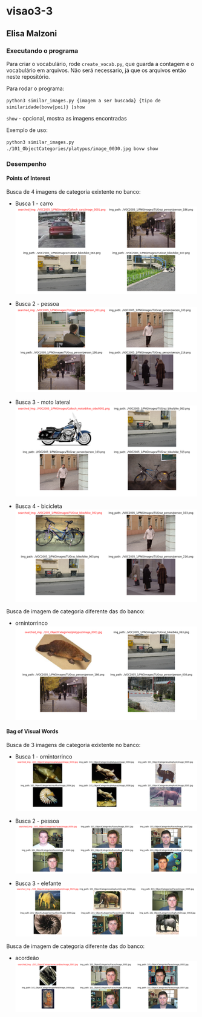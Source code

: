 # visao3-3
## Elisa Malzoni

### Executando o programa
Para criar o vocabulário, rode `create_vocab.py`, que guarda a contagem e o vocabulário em arquivos. Não será necessario, já que os arquivos então neste repositório.

Para rodar o programa:

`python3 similar_images.py {imagem a ser buscada} {tipo de similaridade(bovw|poi)} [show` 

`show` - opcional, mostra as imagens encontradas

Exemplo de uso:

`python3 similar_images.py ./101_ObjectCategories/platypus/image_0030.jpg bovw show`

### Desempenho
#### Points of Interest
Busca de 4 imagens de categoria exixtente no banco:

  - Busca 1 - carro
![imagem poi](./imgs/poi_01.png)


  - Busca 2 - pessoa
![imagem poi](./imgs/poi_02.png)


  - Busca 3 - moto lateral
![imagem poi](./imgs/poi_03.png)


  - Busca 4 - bicicleta
![imagem poi](./imgs/poi_04.png)

Busca de imagem de categoria diferente das do banco:

  - ornintorrinco
![imagem poi](./imgs/poi_05.png)


#### Bag of Visual Words
Busca de 3 imagens de categoria exixtente no banco:

  - Busca 1 - ornintorrinco
![imagem bovw](./imgs/bovw_01.png)


  - Busca 2 - pessoa
![imagem bovw](./imgs/bovw_02.png)


  - Busca 3 - elefante
![imagem bovw](./imgs/bovw_03.png)


Busca de imagem de categoria diferente das do banco:

  - acordeão
![imagem bovw](./imgs/bovw_04.png)
